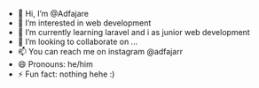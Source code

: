 - 👋 Hi, I’m @Adfajare
- 👀 I’m interested in web development
- 🌱 I’m currently learning laravel and i as junior web development
- 💞️ I’m looking to collaborate on ...
- 📫 You can reach me on instagram @adfajarr
- 😄 Pronouns: he/him
- ⚡ Fun fact: nothing hehe :)

<!---
Adfajare/Adfajare is a ✨ special ✨ repository because its `README.md` (this file) appears on your GitHub profile.
You can click the Preview link to take a look at your changes.
--->
